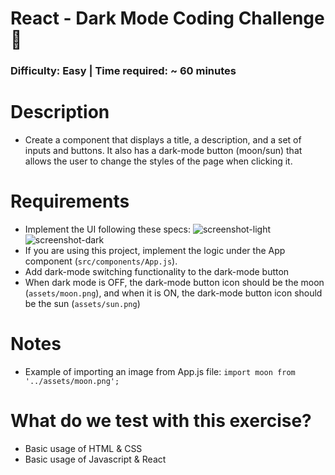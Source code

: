 # React - Dark Mode Coding Challenge 🌙

### Difficulty: Easy | Time required: ~ 60 minutes

# Description
- Create a component that displays a title, a description, and a set of inputs and buttons. 
  It also has a dark-mode button (moon/sun) that allows the user to change the styles of the page when clicking it.

# Requirements
- Implement the UI following these specs:
  ![screenshot-light](https://i.ibb.co/fnW7q5b/Dark-Mode.png)
  ![screenshot-dark](https://i.ibb.co/9pQWc3w/Dark-Mode-2.png)
- If you are using this project, implement the logic under the App component (`src/components/App.js`).
- Add dark-mode switching functionality to the dark-mode button 
- When dark mode is OFF, the dark-mode button icon should be the moon (`assets/moon.png`), 
  and when it is ON, the dark-mode button icon should be the sun (`assets/sun.png`)

# Notes
- Example of importing an image from App.js file: `import moon from '../assets/moon.png';`

# What do we test with this exercise?
- Basic usage of HTML & CSS
- Basic usage of Javascript & React

